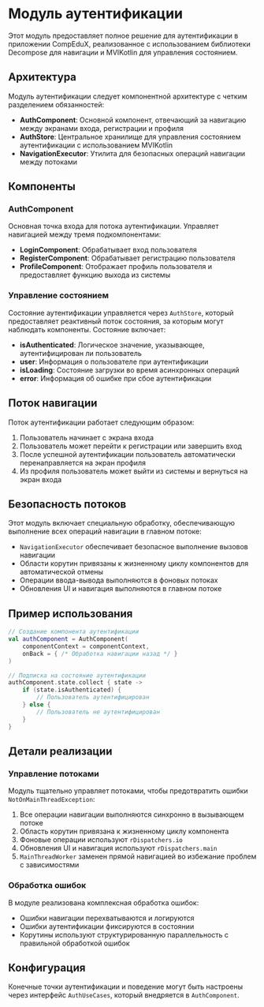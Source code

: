 # Модуль аутентификации

Этот модуль предоставляет полное решение для аутентификации в приложении CompEduX, реализованное с использованием
библиотеки Decompose для навигации и MVIKotlin для управления состоянием.

## Архитектура

Модуль аутентификации следует компонентной архитектуре с четким разделением обязанностей:

- **AuthComponent**: Основной компонент, отвечающий за навигацию между экранами входа, регистрации и профиля
- **AuthStore**: Центральное хранилище для управления состоянием аутентификации с использованием MVIKotlin
- **NavigationExecutor**: Утилита для безопасных операций навигации между потоками

## Компоненты

### AuthComponent

Основная точка входа для потока аутентификации. Управляет навигацией между тремя подкомпонентами:

- **LoginComponent**: Обрабатывает вход пользователя
- **RegisterComponent**: Обрабатывает регистрацию пользователя
- **ProfileComponent**: Отображает профиль пользователя и предоставляет функцию выхода из системы

### Управление состоянием

Состояние аутентификации управляется через `AuthStore`, который предоставляет реактивный поток состояния, за которым
могут наблюдать компоненты. Состояние включает:

- **isAuthenticated**: Логическое значение, указывающее, аутентифицирован ли пользователь
- **user**: Информация о пользователе при аутентификации
- **isLoading**: Состояние загрузки во время асинхронных операций
- **error**: Информация об ошибке при сбое аутентификации

## Поток навигации

Поток аутентификации работает следующим образом:

1. Пользователь начинает с экрана входа
2. Пользователь может перейти к регистрации или завершить вход
3. После успешной аутентификации пользователь автоматически перенаправляется на экран профиля
4. Из профиля пользователь может выйти из системы и вернуться на экран входа

## Безопасность потоков

Этот модуль включает специальную обработку, обеспечивающую выполнение всех операций навигации в главном потоке:

- `NavigationExecutor` обеспечивает безопасное выполнение вызовов навигации
- Области корутин привязаны к жизненному циклу компонентов для автоматической отмены
- Операции ввода-вывода выполняются в фоновых потоках
- Обновления UI и навигация выполняются в главном потоке

## Пример использования

```kotlin
// Создание компонента аутентификации
val authComponent = AuthComponent(
    componentContext = componentContext,
    onBack = { /* Обработка навигации назад */ }
)

// Подписка на состояние аутентификации
authComponent.state.collect { state ->
    if (state.isAuthenticated) {
        // Пользователь аутентифицирован
    } else {
        // Пользователь не аутентифицирован
    }
}
```

## Детали реализации

### Управление потоками

Модуль тщательно управляет потоками, чтобы предотвратить ошибки `NotOnMainThreadException`:

1. Все операции навигации выполняются синхронно в вызывающем потоке
2. Область корутин привязана к жизненному циклу компонента
3. Фоновые операции используют `rDispatchers.io`
4. Обновления UI и навигация используют `rDispatchers.main`
5. `MainThreadWorker` заменен прямой навигацией во избежание проблем с зависимостями

### Обработка ошибок

В модуле реализована комплексная обработка ошибок:

- Ошибки навигации перехватываются и логируются
- Ошибки аутентификации фиксируются в состоянии
- Корутины используют структурированную параллельность с правильной обработкой ошибок

## Конфигурация

Конечные точки аутентификации и поведение могут быть настроены через интерфейс `AuthUseCases`, который внедряется в
`AuthComponent`.
